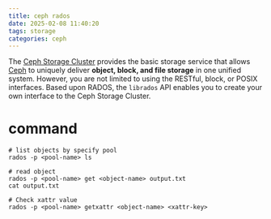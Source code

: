 ```yaml
---
title: ceph rados
date: 2025-02-08 11:40:20
tags: storage
categories: ceph
---
```


The [Ceph Storage Cluster](https://docs.ceph.com/en/reef/glossary/#term-Ceph-Storage-Cluster) provides the basic storage service that allows [Ceph](https://docs.ceph.com/en/reef/glossary/#term-Ceph) to uniquely deliver **object, block, and file storage** in one unified system. However, you are not limited to using the RESTful, block, or POSIX interfaces. Based upon RADOS, the `librados` API enables you to create your own interface to the Ceph Storage Cluster.

# command

```shell
# list objects by specify pool
rados -p <pool-name> ls

# read object
rados -p <pool-name> get <object-name> output.txt
cat output.txt

# Check xattr value
rados -p <pool-name> getxattr <object-name> <xattr-key>
```

